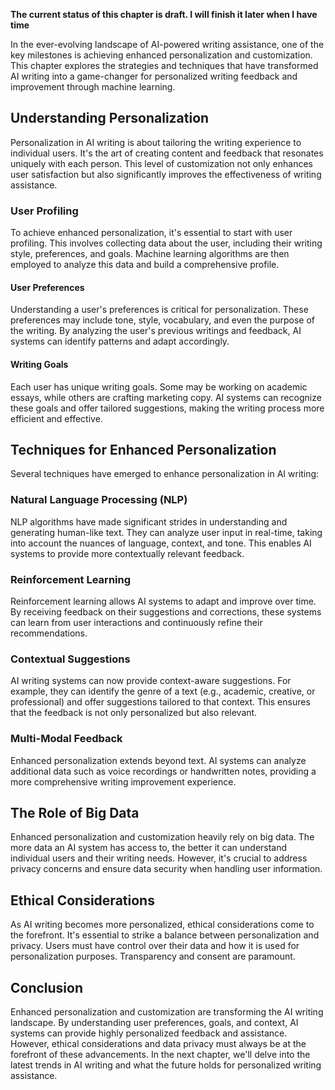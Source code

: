 **The current status of this chapter is draft. I will finish it later when I have time**

In the ever-evolving landscape of AI-powered writing assistance, one of the key milestones is achieving enhanced personalization and customization. This chapter explores the strategies and techniques that have transformed AI writing into a game-changer for personalized writing feedback and improvement through machine learning.

Understanding Personalization
-----------------------------

Personalization in AI writing is about tailoring the writing experience to individual users. It's the art of creating content and feedback that resonates uniquely with each person. This level of customization not only enhances user satisfaction but also significantly improves the effectiveness of writing assistance.

### User Profiling

To achieve enhanced personalization, it's essential to start with user profiling. This involves collecting data about the user, including their writing style, preferences, and goals. Machine learning algorithms are then employed to analyze this data and build a comprehensive profile.

#### User Preferences

Understanding a user's preferences is critical for personalization. These preferences may include tone, style, vocabulary, and even the purpose of the writing. By analyzing the user's previous writings and feedback, AI systems can identify patterns and adapt accordingly.

#### Writing Goals

Each user has unique writing goals. Some may be working on academic essays, while others are crafting marketing copy. AI systems can recognize these goals and offer tailored suggestions, making the writing process more efficient and effective.

Techniques for Enhanced Personalization
---------------------------------------

Several techniques have emerged to enhance personalization in AI writing:

### Natural Language Processing (NLP)

NLP algorithms have made significant strides in understanding and generating human-like text. They can analyze user input in real-time, taking into account the nuances of language, context, and tone. This enables AI systems to provide more contextually relevant feedback.

### Reinforcement Learning

Reinforcement learning allows AI systems to adapt and improve over time. By receiving feedback on their suggestions and corrections, these systems can learn from user interactions and continuously refine their recommendations.

### Contextual Suggestions

AI writing systems can now provide context-aware suggestions. For example, they can identify the genre of a text (e.g., academic, creative, or professional) and offer suggestions tailored to that context. This ensures that the feedback is not only personalized but also relevant.

### Multi-Modal Feedback

Enhanced personalization extends beyond text. AI systems can analyze additional data such as voice recordings or handwritten notes, providing a more comprehensive writing improvement experience.

The Role of Big Data
--------------------

Enhanced personalization and customization heavily rely on big data. The more data an AI system has access to, the better it can understand individual users and their writing needs. However, it's crucial to address privacy concerns and ensure data security when handling user information.

Ethical Considerations
----------------------

As AI writing becomes more personalized, ethical considerations come to the forefront. It's essential to strike a balance between personalization and privacy. Users must have control over their data and how it is used for personalization purposes. Transparency and consent are paramount.

Conclusion
----------

Enhanced personalization and customization are transforming the AI writing landscape. By understanding user preferences, goals, and context, AI systems can provide highly personalized feedback and assistance. However, ethical considerations and data privacy must always be at the forefront of these advancements. In the next chapter, we'll delve into the latest trends in AI writing and what the future holds for personalized writing assistance.
